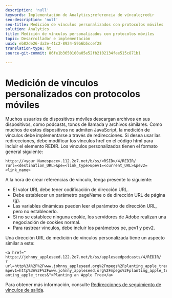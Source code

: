 ```yaml
---
description: 'null'
keywords: Implementación de Analytics;referencia de vínculo;redir
seo-description: 'null'
seo-title: Medición de vínculos personalizados con protocolos móviles
solution: Analytics
title: Medición de vínculos personalizados con protocolos móviles
topic: Desarrollador e implementación
uuid: eb82de26-da2e-41c2-8924-59b6b5ccef28
translation-type: ht
source-git-commit: 86fe1b3650100a05e52fb2102134fee515c871b1

---
```



# Medición de vínculos personalizados con protocolos móviles

Muchos usuarios de dispositivos móviles descargan archivos en sus dispositivos, como podcasts, tonos de llamada y archivos similares. Como muchos de estos dispositivos no admiten JavaScript, la medición de vínculos debe implementarse a través de redirecciones. Si desea usar las redirecciones, debe modificar los vínculos href en el código html para incluir el elemento REDIR. Los vínculos personalizados tienen el formato general siguiente:

```
https://<your_Namespace>.112.2o7.net/b/ss/<RSID>/4/REDIR/
?url=<destination_URL>&pe=<link_type>&pev1=<current_URL>&pev2=<link_name>
```

A la hora de crear referencias de vínculo, tenga presente lo siguiente:

* El valor URL debe tener codificación de dirección URL.
* Debe establecer un parámetro pageName o de dirección URL de página (g).
* Las variables dinámicas pueden leer el parámetro de dirección URL, pero no establecerlo.
* Si no se establece ninguna cookie, los servidores de Adobe realizan una negociación de cookies normal.
* Para rastrear vínculos, debe incluir los parámetros pe, pev1 y pev2.

Una dirección URL de medición de vínculos personalizada tiene un aspecto similar a este:

```
<a href=" https://johnny_appleseed.122.2o7.net/b/ss/appleseedpodcasts/4/REDIR/
?url=http%3A%2F%2Fwww.johnny_appleseed.org%2Fmpegs%2Fplanting_apple_trees.mpeg&pe=lnk_d
&pev1=http%3A%2F%2Fwww.johnny_appleseed.org%2Fmpegs%2Fplanting_apple_trees.mpeg&pev2=pl anting_apple_trees&">Planting an Apple Tree</a>
```

Para obtener más información, consulte [Redirecciones de seguimiento de vínculos de salida](https://marketing.adobe.com/resources/help/en_US/whitepapers/redirects/).
